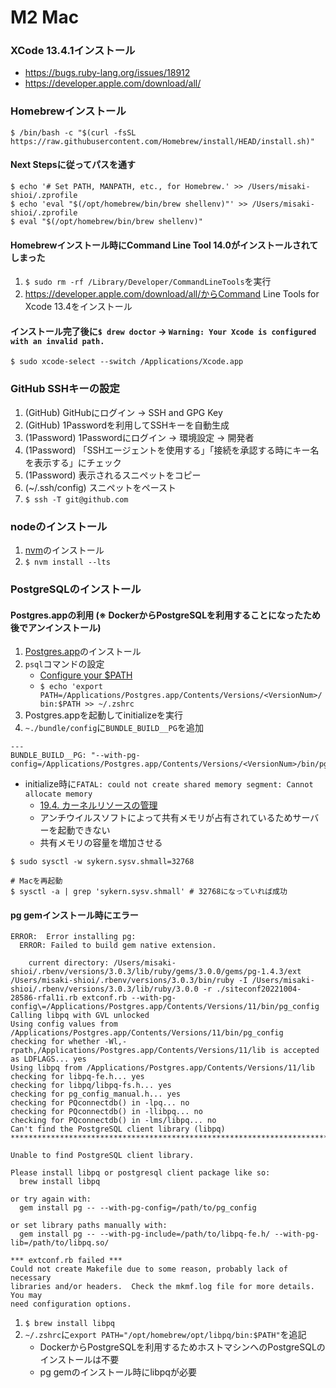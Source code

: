 # M2 Mac
### XCode 13.4.1インストール
- https://bugs.ruby-lang.org/issues/18912
- https://developer.apple.com/download/all/

### Homebrewインストール

```
$ /bin/bash -c "$(curl -fsSL https://raw.githubusercontent.com/Homebrew/install/HEAD/install.sh)"
```

#### Next Stepsに従ってパスを通す

```
$ echo '# Set PATH, MANPATH, etc., for Homebrew.' >> /Users/misaki-shioi/.zprofile
$ echo 'eval "$(/opt/homebrew/bin/brew shellenv)"' >> /Users/misaki-shioi/.zprofile
$ eval "$(/opt/homebrew/bin/brew shellenv)"
```

#### Homebrewインストール時にCommand Line Tool 14.0がインストールされてしまった
1. `$ sudo rm -rf /Library/Developer/CommandLineTools`を実行
2. https://developer.apple.com/download/all/からCommand Line Tools for Xcode 13.4をインストール

#### インストール完了後に`$ drew doctor` -> `Warning: Your Xcode is configured with an invalid path.`

```
$ sudo xcode-select --switch /Applications/Xcode.app
```

### GitHub SSHキーの設定
1. (GitHub) GitHubにログイン -> SSH and GPG Key
2. (GitHub) 1Passwordを利用してSSHキーを自動生成
3. (1Password) 1Passwordにログイン -> 環境設定 -> 開発者
4. (1Password) 「SSHエージェントを使用する」「接続を承認する時にキー名を表示する」にチェック
5. (1Password) 表示されるスニペットをコピー
6. (~/.ssh/config) スニペットをペースト
7. `$ ssh -T git@github.com`

### nodeのインストール
1. [nvm](https://github.com/nvm-sh/nvm)のインストール
2. `$ nvm install --lts`

### PostgreSQLのインストール
#### Postgres.appの利用 (※ DockerからPostgreSQLを利用することになったため後でアンインストール)
1. [Postgres.app](https://postgresapp.com/)のインストール
2. `psql`コマンドの設定
    - [Configure your $PATH](https://postgresapp.com/documentation/cli-tools.html)
    - `$ echo 'export PATH=/Applications/Postgres.app/Contents/Versions/<VersionNum>/bin:$PATH >> ~/.zshrc`
3. Postgres.appを起動してinitializeを実行
4. `~./bundle/config`に`BUNDLE_BUILD__PG`を追加

```
---
BUNDLE_BUILD__PG: "--with-pg-config=/Applications/Postgres.app/Contents/Versions/<VersionNum>/bin/pg_config"
```

- initialize時に`FATAL: could not create shared memory segment: Cannot allocate memory`
  - [19.4. カーネルリソースの管理](https://www.postgresql.jp/document/14/html/kernel-resources.html)
  - アンチウイルスソフトによって共有メモリが占有されているためサーバーを起動できない
  - 共有メモリの容量を増加させる

```
$ sudo sysctl -w sykern.sysv.shmall=32768

# Macを再起動
$ sysctl -a | grep 'sykern.sysv.shmall' # 32768になっていれば成功
```

#### pg gemインストール時にエラー

```
ERROR:  Error installing pg:
  ERROR: Failed to build gem native extension.

    current directory: /Users/misaki-shioi/.rbenv/versions/3.0.3/lib/ruby/gems/3.0.0/gems/pg-1.4.3/ext
/Users/misaki-shioi/.rbenv/versions/3.0.3/bin/ruby -I /Users/misaki-shioi/.rbenv/versions/3.0.3/lib/ruby/3.0.0 -r ./siteconf20221004-28586-rfal1i.rb extconf.rb --with-pg-config\=/Applications/Postgres.app/Contents/Versions/11/bin/pg_config
Calling libpq with GVL unlocked
Using config values from /Applications/Postgres.app/Contents/Versions/11/bin/pg_config
checking for whether -Wl,-rpath,/Applications/Postgres.app/Contents/Versions/11/lib is accepted as LDFLAGS... yes
Using libpq from /Applications/Postgres.app/Contents/Versions/11/lib
checking for libpq-fe.h... yes
checking for libpq/libpq-fs.h... yes
checking for pg_config_manual.h... yes
checking for PQconnectdb() in -lpq... no
checking for PQconnectdb() in -llibpq... no
checking for PQconnectdb() in -lms/libpq... no
Can't find the PostgreSQL client library (libpq)
*****************************************************************************

Unable to find PostgreSQL client library.

Please install libpq or postgresql client package like so:
  brew install libpq

or try again with:
  gem install pg -- --with-pg-config=/path/to/pg_config

or set library paths manually with:
  gem install pg -- --with-pg-include=/path/to/libpq-fe.h/ --with-pg-lib=/path/to/libpq.so/

*** extconf.rb failed ***
Could not create Makefile due to some reason, probably lack of necessary
libraries and/or headers.  Check the mkmf.log file for more details.  You may
need configuration options.
```

1. `$ brew install libpq`
2. `~/.zshrc`に`export PATH="/opt/homebrew/opt/libpq/bin:$PATH"`を追記
    - DockerからPostgreSQLを利用するためホストマシンへのPostgreSQLのインストールは不要
    - pg gemのインストール時にlibpqが必要
